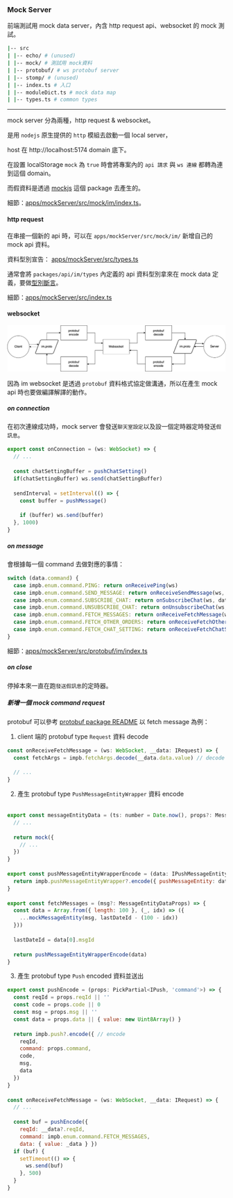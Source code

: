 ### Mock Server

前端測試用 mock data server，內含 http request api、websocket 的 mock 測試。

```bash
|-- src
| |-- echo/ # (unused)
| |-- mock/ # 測試用 mock資料
| |-- protobuf/ # ws protobuf server
| |-- stomp/ # (unused)
| |-- index.ts # 入口
| |-- moduleDict.ts # mock data map
| |-- types.ts # common types
```

---

mock server 分為兩種，http request & websocket。

是用 `nodejs` 原生提供的 `http` 模組去啟動一個 local server，

host 在 http://localhost:5174 domain 底下。

在設置 localStorage `mock` 為 `true` 時會將專案內的 `api 請求` 與 `ws 連線` 都轉為連到這個 domain。

而假資料是透過 [mockjs](https://github.com/nuysoft/Mock/wiki) 這個 package 去產生的。

細節：[apps/mockServer/src/mock/im/index.ts](/apps/mockServer/src/mock/im/index.ts)。

#### http request

在串接一個新的 api 時，可以在 `apps/mockServer/src/mock/im/` 新增自己的 mock api 資料。

資料型別宣告： [apps/mockServer/src/types.ts](/apps/mockServer/src/types.ts)

通常會將 `packages/api/im/types` 內定義的 api 資料型別拿來在 mock data 定義，要做[型別斷言](https://www.typescriptlang.org/docs/handbook/2/everyday-types.html#type-assertions)。

細節：[apps/mockServer/src/index.ts](/apps/mockServer/src/index.ts)

#### websocket

![protobuf-flow](/packages/protobuf/images/protobuf-flow.png)

因為 im websocket 是透過 `protobuf` 資料格式協定做溝通，所以在產生 mock api 時也要做編譯解譯的動作。

##### on connection

在初次連線成功時，mock server 會發送`聊天室設定`以及設一個定時器定時發送`假訊息`。

```javascript
export const onConnection = (ws: WebSocket) => {
  // ...

  const chatSettingBuffer = pushChatSetting()
  if(chatSettingBuffer) ws.send(chatSettingBuffer)

  sendInterval = setInterval(() => {
    const buffer = pushMessage()

    if (buffer) ws.send(buffer)
  }, 1000)
}
```

##### on message

會根據每一個 command 去做對應的事情：

```javascript
switch (data.command) {
  case impb.enum.command.PING: return onReceivePing(ws)
  case impb.enum.command.SEND_MESSAGE: return onReceiveSendMessage(ws, data)
  case impb.enum.command.SUBSCRIBE_CHAT: return onSubscribeChat(ws, data)
  case impb.enum.command.UNSUBSCRIBE_CHAT: return onUnsubscribeChat(ws, data)
  case impb.enum.command.FETCH_MESSAGES: return onReceiveFetchMessage(ws, data)
  case impb.enum.command.FETCH_OTHER_ORDERS: return onReceiveFetchOtherOrders(ws, data)
  case impb.enum.command.FETCH_CHAT_SETTING: return onReceiveFetchChatSetting(ws, data)
}
```

細節：[apps/mockServer/src/protobuf/im/index.ts](/apps/mockServer/src/protobuf/im/index.ts)

##### on close

停掉本來一直在跑`發送假訊息`的定時器。

##### 新增一個 mock command request

protobuf 可以參考 [protobuf package README](/packages/protobuf/README.md)
以 fetch message 為例：

1. client 端的 protobuf type `Request` 資料 decode

```javascript
const onReceiveFetchMessage = (ws: WebSocket, __data: IRequest) => {
  const fetchArgs = impb.fetchArgs.decode(__data.data.value) // decode

  // ...
}
```

2. 產生 protobuf type `PushMessageEntityWrapper` 資料 encode

```javascript

export const messageEntityData = (ts: number = Date.now(), props?: MessageEntityDataProps) => {
  // ...

  return mock({
    // ...
  })
}

export const pushMessageEntityWrapperEncode = (data: IPushMessageEntity[]) => {
  return impb.pushMessageEntityWrapper?.encode({ pushMessageEntity: data }) // encode
}

export const fetchMessages = (msg?: MessageEntityDataProps) => {
  const data = Array.from({ length: 100 }, (_, idx) => ({
    ...mockMessageEntity(msg, lastDateId - (100 - idx))
  }))

  lastDateId = data[0].msgId

  return pushMessageEntityWrapperEncode(data)
}
```

3. 產生 protobuf type `Push` encoded 資料並送出

```javascript
export const pushEncode = (props: PickPartial<IPush, 'command'>) => {
  const reqId = props.reqId || ''
  const code = props.code || 0
  const msg = props.msg || ''
  const data = props.data || { value: new Uint8Array() }

  return impb.push?.encode({ // encode
    reqId,
    command: props.command,
    code,
    msg,
    data
  })
}

const onReceiveFetchMessage = (ws: WebSocket, __data: IRequest) => {
  // ...

  const buf = pushEncode({
    reqId: __data?.reqId,
    command: impb.enum.command.FETCH_MESSAGES,
    data: { value: _data } })
  if (buf) {
    setTimeout(() => {
      ws.send(buf)
    }, 500)
  }
}
```